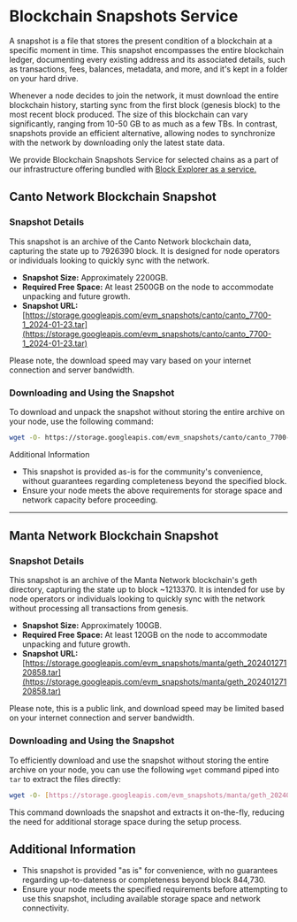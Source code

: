 # Blockchain Snapshots Service 

A snapshot is a file that stores the present condition of a blockchain at a specific moment in time. This snapshot encompasses the entire blockchain ledger, documenting every existing address and its associated details, such as transactions, fees, balances, metadata, and more, and it's kept in a folder on your hard drive.

Whenever a node decides to join the network, it must download the entire blockchain history, starting sync from the first block (genesis block) to the most recent block produced. The size of this blockchain can vary significantly, ranging from 10-50 GB to as much as a few TBs. In contrast, snapshots provide an efficient alternative, allowing nodes to synchronize with the network by downloading only the latest state data.

We provide Blockchain Snapshots Service for selected chains as a part of our infrastructure offering bundled with [Block Explorer as a service.](https://b2b.dex.guru/explorer) 


## Canto Network Blockchain Snapshot

### Snapshot Details

This snapshot is an archive of the Canto Network blockchain data, capturing the state up to 7926390 block. It is designed for node operators or individuals looking to quickly sync with the network.

- **Snapshot Size:** Approximately 2200GB.
- **Required Free Space:** At least 2500GB on the node to accommodate unpacking and future growth.
- **Snapshot URL:** [https://storage.googleapis.com/evm_snapshots/canto/canto_7700-1_2024-01-23.tar](https://storage.googleapis.com/evm_snapshots/canto/canto_7700-1_2024-01-23.tar)

Please note, the download speed may vary based on your internet connection and server bandwidth.

### Downloading and Using the Snapshot

To download and unpack the snapshot without storing the entire archive on your node, use the following command:

```bash
wget -O- https://storage.googleapis.com/evm_snapshots/canto/canto_7700-1_2024-01-23.tar | tar -xv
```

Additional Information
- This snapshot is provided as-is for the community's convenience, without guarantees regarding completeness beyond the specified block.
- Ensure your node meets the above requirements for storage space and network capacity before proceeding.
---------------------------------
## Manta Network Blockchain Snapshot

### Snapshot Details

This snapshot is an archive of the Manta Network blockchain's geth directory, capturing the state up to block ~1213370. It is intended for use by node operators or individuals looking to quickly sync with the network without processing all transactions from genesis.

- **Snapshot Size:** Approximately 100GB.
- **Required Free Space:** At least 120GB on the node to accommodate unpacking and future growth.
- **Snapshot URL:** [https://storage.googleapis.com/evm_snapshots/manta/geth_20240127120858.tar](https://storage.googleapis.com/evm_snapshots/manta/geth_20240127120858.tar)

Please note, this is a public link, and download speed may be limited based on your internet connection and server bandwidth.

### Downloading and Using the Snapshot

To efficiently download and use the snapshot without storing the entire archive on your node, you can use the following `wget` command piped into `tar` to extract the files directly:

```bash
wget -O- [https://storage.googleapis.com/evm_snapshots/manta/geth_20240127120858.tar](https://storage.googleapis.com/evm_snapshots/manta/geth_20240127120858.tar) | tar -xv
```

This command downloads the snapshot and extracts it on-the-fly, reducing the need for additional storage space during the setup process.

## Additional Information
- This snapshot is provided "as is" for convenience, with no guarantees regarding up-to-dateness or completeness beyond block 844,730.
- Ensure your node meets the specified requirements before attempting to use this snapshot, including available storage space and network connectivity.

